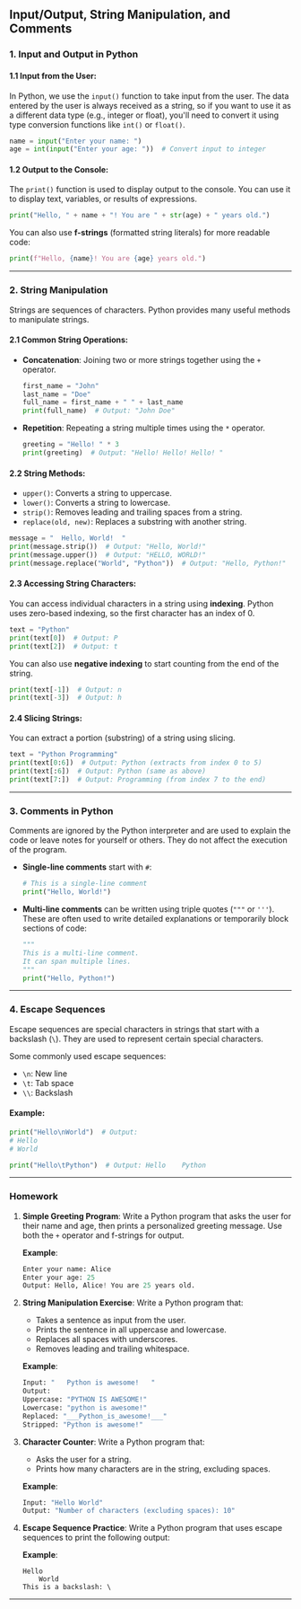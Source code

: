 ## **Input/Output, String Manipulation, and Comments**

### **1. Input and Output in Python**

#### **1.1 Input from the User:**
In Python, we use the `input()` function to take input from the user. The data entered by the user is always received as a string, so if you want to use it as a different data type (e.g., integer or float), you'll need to convert it using type conversion functions like `int()` or `float()`.

```python
name = input("Enter your name: ")
age = int(input("Enter your age: "))  # Convert input to integer
```

#### **1.2 Output to the Console:**
The `print()` function is used to display output to the console. You can use it to display text, variables, or results of expressions.

```python
print("Hello, " + name + "! You are " + str(age) + " years old.")
```

You can also use **f-strings** (formatted string literals) for more readable code:
```python
print(f"Hello, {name}! You are {age} years old.")
```

---

### **2. String Manipulation**

Strings are sequences of characters. Python provides many useful methods to manipulate strings.

#### **2.1 Common String Operations:**

- **Concatenation**: Joining two or more strings together using the `+` operator.
  ```python
  first_name = "John"
  last_name = "Doe"
  full_name = first_name + " " + last_name
  print(full_name)  # Output: "John Doe"
  ```

- **Repetition**: Repeating a string multiple times using the `*` operator.
  ```python
  greeting = "Hello! " * 3
  print(greeting)  # Output: "Hello! Hello! Hello! "
  ```

#### **2.2 String Methods:**
- `upper()`: Converts a string to uppercase.
- `lower()`: Converts a string to lowercase.
- `strip()`: Removes leading and trailing spaces from a string.
- `replace(old, new)`: Replaces a substring with another string.

```python
message = "  Hello, World!  "
print(message.strip())  # Output: "Hello, World!"
print(message.upper())  # Output: "HELLO, WORLD!"
print(message.replace("World", "Python"))  # Output: "Hello, Python!"
```

#### **2.3 Accessing String Characters:**
You can access individual characters in a string using **indexing**. Python uses zero-based indexing, so the first character has an index of 0.

```python
text = "Python"
print(text[0])  # Output: P
print(text[2])  # Output: t
```

You can also use **negative indexing** to start counting from the end of the string.
```python
print(text[-1])  # Output: n
print(text[-3])  # Output: h
```

#### **2.4 Slicing Strings:**
You can extract a portion (substring) of a string using slicing.

```python
text = "Python Programming"
print(text[0:6])  # Output: Python (extracts from index 0 to 5)
print(text[:6])  # Output: Python (same as above)
print(text[7:])  # Output: Programming (from index 7 to the end)
```

---

### **3. Comments in Python**

Comments are ignored by the Python interpreter and are used to explain the code or leave notes for yourself or others. They do not affect the execution of the program.

- **Single-line comments** start with `#`:
  ```python
  # This is a single-line comment
  print("Hello, World!")
  ```

- **Multi-line comments** can be written using triple quotes (`"""` or `'''`). These are often used to write detailed explanations or temporarily block sections of code:
  ```python
  """
  This is a multi-line comment.
  It can span multiple lines.
  """
  print("Hello, Python!")
  ```

---

### **4. Escape Sequences**
Escape sequences are special characters in strings that start with a backslash (`\`). They are used to represent certain special characters.

Some commonly used escape sequences:
- `\n`: New line
- `\t`: Tab space
- `\\`: Backslash

#### **Example:**
```python
print("Hello\nWorld")  # Output: 
# Hello
# World

print("Hello\tPython")  # Output: Hello    Python
```

---

### **Homework**

1. **Simple Greeting Program**:
   Write a Python program that asks the user for their name and age, then prints a personalized greeting message. Use both the `+` operator and f-strings for output.

   **Example**:
   ```python
   Enter your name: Alice
   Enter your age: 25
   Output: Hello, Alice! You are 25 years old.
   ```

2. **String Manipulation Exercise**:
   Write a Python program that:
   - Takes a sentence as input from the user.
   - Prints the sentence in all uppercase and lowercase.
   - Replaces all spaces with underscores.
   - Removes leading and trailing whitespace.

   **Example**:
   ```python
   Input: "   Python is awesome!   "
   Output:
   Uppercase: "PYTHON IS AWESOME!"
   Lowercase: "python is awesome!"
   Replaced: "___Python_is_awesome!___"
   Stripped: "Python is awesome!"
   ```

3. **Character Counter**:
   Write a Python program that:
   - Asks the user for a string.
   - Prints how many characters are in the string, excluding spaces.

   **Example**:
   ```python
   Input: "Hello World"
   Output: "Number of characters (excluding spaces): 10"
   ```

4. **Escape Sequence Practice**:
   Write a Python program that uses escape sequences to print the following output:

   **Example**:
   ```
   Hello
       World
   This is a backslash: \
   ```

---
